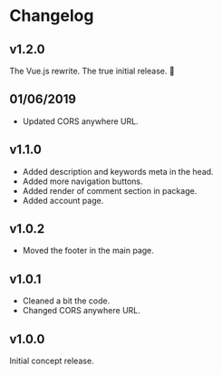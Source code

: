# Changelog

## v1.2.0

The Vue.js rewrite. The true initial release. :tada:

## 01/06/2019

- Updated CORS anywhere URL.

## v1.1.0

- Added description and keywords meta in the head.
- Added more navigation buttons.
- Added render of comment section in package.
- Added account page.

## v1.0.2

- Moved the footer in the main page.

## v1.0.1

- Cleaned a bit the code.
- Changed CORS anywhere URL.

## v1.0.0

Initial concept release.